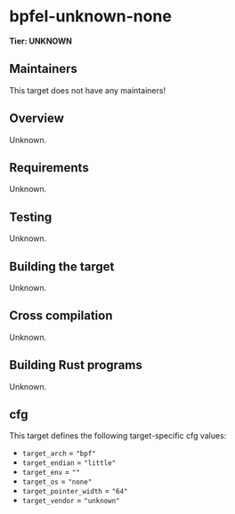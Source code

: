 # bpfel-unknown-none

**Tier: UNKNOWN**

## Maintainers
This target does not have any maintainers!

## Overview
Unknown.

## Requirements
Unknown.

## Testing
Unknown.

## Building the target
Unknown.

## Cross compilation
Unknown.

## Building Rust programs
Unknown.

## cfg
This target defines the following target-specific cfg values:
- `target_arch` = `"bpf"`
- `target_endian` = `"little"`
- `target_env` = `""`
- `target_os` = `"none"`
- `target_pointer_width` = `"64"`
- `target_vendor` = `"unknown"`

